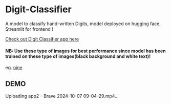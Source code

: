 # Digit-Classifier
A model to classify hand-written Digits, model deployed on hugging face, Streamlit for frontend ! 

[Check out Digit Classifier app here](https://digit-classifier-ojrd.onrender.com/)

#### NB: Use these type of images for best performance since model has been trained on these type of images(black background and white text)!

eg.
[nine](https://github.com/user-attachments/assets/1f0ad1f5-0182-4296-bf43-5520c411dbef)


## DEMO
Uploading app2 - Brave 2024-10-07 09-04-29.mp4…

